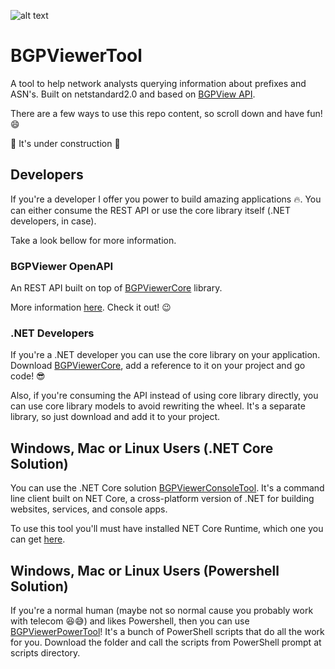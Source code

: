 ![alt text](https://github.com/wallacemariadeandrade/BGPViewerTool/blob/master/bgpviewerlogo_480x270.png)

# BGPViewerTool

A tool to help network analysts querying information about prefixes and ASN's. Built on netstandard2.0 and based on [BGPView API](https://bgpview.docs.apiary.io/#reference).

There are a few ways to use this repo content, so scroll down and have fun! :smile:

:construction: It's under construction :construction:

## Developers
If you're a developer I offer you power to build amazing applications :fire:. You can either consume the REST API or use the core library itself (.NET developers, in case).

Take a look bellow for more information.

### BGPViewer OpenAPI
An REST API built on top of [BGPViewerCore](https://github.com/wallacemariadeandrade/BGPViewerTool/tree/master/BGPViewerCore) library.

More information [here](https://github.com/wallacemariadeandrade/BGPViewerTool/tree/master/BGPViewerOpenApi). Check it out! :wink:

### .NET Developers
If you're a .NET developer you can use the core library on your application. Download [BGPViewerCore](https://github.com/wallacemariadeandrade/BGPViewerTool/tree/master/BGPViewerCore), add a reference to it on your project and go code! :sunglasses:

Also, if you're consuming the API instead of using core library directly, you can use core library models to avoid rewriting the wheel. It's a separate library, so just download and add it to your project.

## Windows, Mac or Linux Users (.NET Core Solution)
You can use the .NET Core solution [BGPViewerConsoleTool](https://github.com/wallacemariadeandrade/BGPViewerTool/tree/master/BGPViewerConsoleTool). It's a command line client built on NET Core, a cross-platform version of .NET for building websites, services, and console apps.

To use this tool you'll must have installed NET Core Runtime, which one you can get [here](https://dotnet.microsoft.com/download).


## Windows, Mac or Linux Users (Powershell Solution)
If you're a normal human (maybe not so normal cause you probably work with telecom :laughing::sweat_smile:) and likes Powershell, then you can use [BGPViewerPowerTool](https://github.com/wallacemariadeandrade/BGPViewerTool/tree/master/BGPViewerPowerTool)! It's a bunch of PowerShell scripts that do all the work for you. Download the folder and call the scripts from PowerShell prompt at scripts directory.
